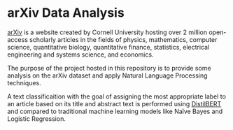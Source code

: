 # arXiv Data Analysis

[arXiv](https://arxiv.org) is a website created by Cornell University hosting over 2 million open-access scholarly articles in the fields of physics, mathematics, computer science, quantitative biology, quantitative finance, statistics, electrical engineering and systems science, and economics.

The purpose of the project hosted in this repository is to provide some analysis on the arXiv dataset and apply Natural Language Processing techniques. 

A text classificaition with the goal of assigning the most appropriate label to an article based on its title and abstract text is performed using [DistilBERT](https://arxiv.org/abs/1910.01108) and compared to traditional machine learning models like Naïve Bayes and Logistic Regression.
